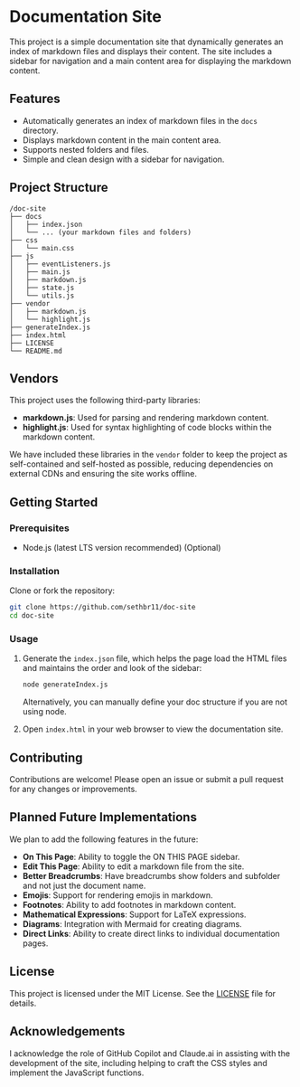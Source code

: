 # Documentation Site

This project is a simple documentation site that dynamically generates an index of markdown files and displays their content. The site includes a sidebar for navigation and a main content area for displaying the markdown content.

## Features

- Automatically generates an index of markdown files in the `docs` directory.
- Displays markdown content in the main content area.
- Supports nested folders and files.
- Simple and clean design with a sidebar for navigation.

## Project Structure

```
/doc-site
├── docs
│   ├── index.json
│   └── ... (your markdown files and folders)
├── css
│   └── main.css
├── js
│   ├── eventListeners.js
│   ├── main.js
│   ├── markdown.js
│   ├── state.js
│   └── utils.js
├── vendor
│   ├── markdown.js
│   └── highlight.js
├── generateIndex.js
├── index.html
├── LICENSE
└── README.md
```

## Vendors

This project uses the following third-party libraries:

- **markdown.js**: Used for parsing and rendering markdown content.
- **highlight.js**: Used for syntax highlighting of code blocks within the markdown content.

We have included these libraries in the `vendor` folder to keep the project as self-contained and self-hosted as possible, reducing dependencies on external CDNs and ensuring the site works offline.

## Getting Started

### Prerequisites

- Node.js (latest LTS version recommended) (Optional)

### Installation

Clone or fork the repository:

```sh
git clone https://github.com/sethbr11/doc-site
cd doc-site
```

### Usage

1. Generate the `index.json` file, which helps the page load the HTML files and maintains the order and look of the sidebar:

   ```sh
   node generateIndex.js
   ```

   Alternatively, you can manually define your doc structure if you are not using node.

2. Open `index.html` in your web browser to view the documentation site.

## Contributing

Contributions are welcome! Please open an issue or submit a pull request for any changes or improvements.

## Planned Future Implementations

We plan to add the following features in the future:

- **On This Page**: Ability to toggle the ON THIS PAGE sidebar.
- **Edit This Page**: Ability to edit a markdown file from the site.
- **Better Breadcrumbs**: Have breadcrumbs show folders and subfolder and not just the document name.
- **Emojis**: Support for rendering emojis in markdown.
- **Footnotes**: Ability to add footnotes in markdown content.
- **Mathematical Expressions**: Support for LaTeX expressions.
- **Diagrams**: Integration with Mermaid for creating diagrams.
- **Direct Links**: Ability to create direct links to individual documentation pages.

## License

This project is licensed under the MIT License. See the [LICENSE](LICENSE) file for details.

## Acknowledgements

I acknowledge the role of GitHub Copilot and Claude.ai in assisting with the development of the site, including helping to craft the CSS styles and implement the JavaScript functions.
